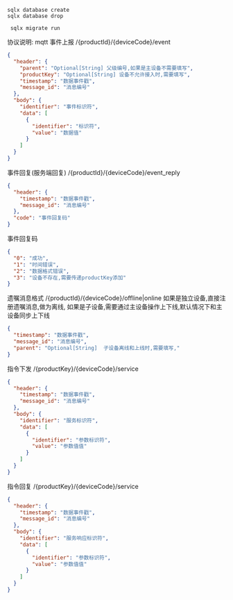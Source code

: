 ```shell
sqlx database create
sqlx database drop

 sqlx migrate run 
```

协议说明:
mqtt
事件上报
/{productId}/{deviceCode}/event

```json
{
  "header": {
    "parent": "Optional[String] 父级编号,如果是主设备不需要填写",
    "productKey": "Optional[String] 设备不允许接入时,需要填写",
    "timestamp": "数据事件戳",
    "message_id": "消息编号"
  },
  "body": {
    "identifier": "事件标识符",
    "data": [
      {
        "identifier": "标识符",
        "value": "数据值"
      }
    ]
  }
}
```

事件回复(服务端回复)
/{productId}/{deviceCode}/event_reply

```json
{
  "header": {
    "timestamp": "数据事件戳",
    "message_id": "消息编号"
  },
  "code": "事件回复码"
}
```

事件回复码

```json
{
  "0": "成功",
  "1": "时间错误",
  "2": "数据格式错误",
  "3": "设备不存在,需要传递productKey添加"
}
```

遗嘱消息格式
/{productId}/{deviceCode}/offline|online
如果是独立设备,直接注册遗嘱消息,做为离线, 如果是子设备,需要通过主设备操作上下线,默认情况下和主设备同步上下线

```json
{
  "timestamp": "数据事件戳",
  "message_id": "消息编号",
  "parent": "Optional[String]  子设备离线和上线时,需要填写,"
}
```

指令下发
/{productKey}/{deviceCode}/service

```json
{
  "header": {
    "timestamp": "数据事件戳",
    "message_id": "消息编号"
  },
  "body": {
    "identifier": "服务标识符",
    "data": [
      {
        "identifier": "参数标识符",
        "value": "参数值值"
      }
    ]
  }
}
```

指令回复
/{productKey}/{deviceCode}/service

```json
{
  "header": {
    "timestamp": "数据事件戳",
    "message_id": "消息编号"
  },
  "body": {
    "identifier": "服务响应标识符",
    "data": [
      {
        "identifier": "参数标识符",
        "value": "参数值值"
      }
    ]
  }
}
```